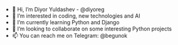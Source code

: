 - 👋 Hi, I’m Diyor Yuldashev - @diyoreg
- 👀 I’m interested in coding, new technologies and AI
- 🌱 I’m currently learning Python and Django
- 💞️ I’m looking to collaborate on some interesting Python projects
- 📫 You can reach me on Telegram: @begunok
